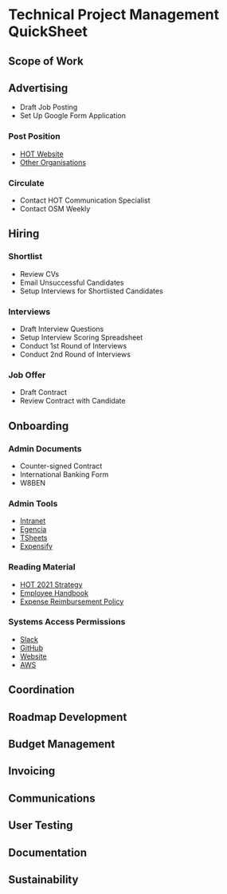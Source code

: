 # Technical Project Management QuickSheet

## Scope of Work

## Advertising
- Draft Job Posting
- Set Up Google Form Application

### Post Position
- [HOT Website](https://www.hotosm.org/jobs/)
- [Other Organisations](https://docs.google.com/document/d/1XO7bdVNpV_yaWAaF_k8G-92Gl2z7MBI4LW1hib6Xu3U/edit)

### Circulate
- Contact HOT Communication Specialist
- Contact OSM Weekly

## Hiring

### Shortlist
- Review CVs
- Email Unsuccessful Candidates
- Setup Interviews for Shortlisted Candidates

### Interviews
- Draft Interview Questions
- Setup Interview Scoring Spreadsheet
- Conduct 1st Round of Interviews
- Conduct 2nd Round of Interviews

### Job Offer
- Draft Contract
- Review Contract with Candidate

## Onboarding

### Admin Documents
- Counter-signed Contract
- International Banking Form
- W8BEN

### Admin Tools
- [Intranet](https://sites.google.com/a/hotosm.org/hot-intranet?pli=1)
- [Egencia](https://www.egencia.com/)
- [TSheets](https://hotosm.tsheets.com/)
- [Expensify](https://www.expensify.com/)

### Reading Material
- [HOT 2021 Strategy](https://docs.google.com/document/d/1rlvoj91c0qqUX3xMmgih3nPefcp7HaYtJjhP3hV3wUU/edit)
- [Employee Handbook](https://docs.google.com/document/d/1f9uu3bhBRyZvKE4IY84Zy90bwL4CfNjDwRN14-m6TTs/edit)
- [Expense Reimbursement Policy](https://docs.google.com/document/d/17q1WVeaoYR86aNfJuzYMVZXUhQ7nqZnUTIpVpp3SXqc/edit)

### Systems Access Permissions
- [Slack](https://slack.hotosm.org/)
- [GitHub](https://github.com/hotosm)
- [Website](https://www.siteleaf.com/)
- [AWS](https://us-east-1.signin.aws.amazon.com)


## Coordination

## Roadmap Development

## Budget Management

## Invoicing

## Communications

## User Testing

## Documentation

## Sustainability
